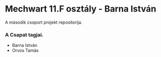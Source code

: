 # Mechwart 11.F osztály - Barna István
A második csoport projekt repositorija.
### A Csapat tagjai.
- Barna István
- Orvos Tamás
